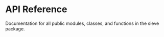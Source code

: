 # API Reference

Documentation for all public modules, classes, and functions in the sieve package.
